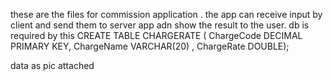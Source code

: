 these are the files for commission application .
the app can receive input by client and send them to server app adn show the result to the user.
db is required by this
CREATE TABLE CHARGERATE ( ChargeCode DECIMAL  PRIMARY KEY,
ChargeName VARCHAR(20)  ,
ChargeRate DOUBLE);


data as pic attached
